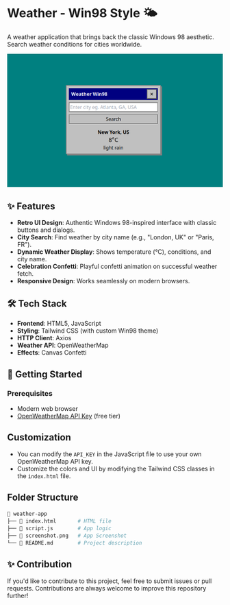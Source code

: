 # Weather - Win98 Style 🌤️

A weather application that brings back the classic Windows 98 aesthetic. Search weather conditions for cities worldwide.

![Weather App Screenshot](./screenshot.png)

## ✨ Features

- **Retro UI Design**: Authentic Windows 98-inspired interface with classic buttons and dialogs.
- **City Search**: Find weather by city name (e.g., "London, UK" or "Paris, FR").
- **Dynamic Weather Display**: Shows temperature (°C), conditions, and city name.
- **Celebration Confetti**: Playful confetti animation on successful weather fetch.
- **Responsive Design**: Works seamlessly on modern browsers.

## 🛠️ Tech Stack

- **Frontend**: HTML5, JavaScript
- **Styling**: Tailwind CSS (with custom Win98 theme)
- **HTTP Client**: Axios
- **Weather API**: OpenWeatherMap
- **Effects**: Canvas Confetti

## 🚀 Getting Started

### Prerequisites

- Modern web browser
- [OpenWeatherMap API Key](https://openweathermap.org/api) (free tier)

## Customization

- You can modify the `API_KEY` in the JavaScript file to use your own OpenWeatherMap API key.
- Customize the colors and UI by modifying the Tailwind CSS classes in the `index.html` file.

## Folder Structure

```bash
📁 weather-app
├── 📄 index.html       # HTML file
├── 📄 script.js        # App logic
├── 📄 screenshot.png   # App Screenshot
└── 📄 README.md        # Project description
```

## ✨ Contribution

If you'd like to contribute to this project, feel free to submit issues or pull requests. Contributions are always welcome to improve this repository further!
